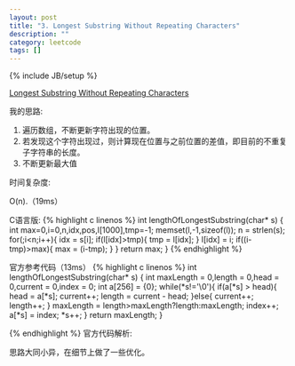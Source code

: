 ```yaml
---
layout: post
title: "3. Longest Substring Without Repeating Characters"
description: ""
category: leetcode
tags: []
---
```

{% include JB/setup %}


[Longest Substring Without Repeating Characters](https://leetcode.com/problems/longest-substring-without-repeating-characters/#/description)

我的思路:

1. 遍历数组，不断更新字符出现的位置。
2. 若发现这个字符出现过，则计算现在位置与之前位置的差值，即目前的不重复子字符串的长度。
3. 不断更新最大值

时间复杂度:

O(n).（19ms）

C语言版:
{% highlight c linenos %} 
int lengthOfLongestSubstring(char* s) {
    int max=0,i=0,n,idx,pos,l[1000],tmp=-1;
    memset(l,-1,sizeof(l));
    n = strlen(s);
    for(;i<n;i++){
        idx = s[i];
        if(l[idx]>tmp){
            tmp = l[idx];
        }
        l[idx] = i;
        if((i-tmp)>max){
            max = (i-tmp);
        }
    }
    return max;
}
{% endhighlight %}

官方参考代码（13ms）
{% highlight c linenos %} 
int lengthOfLongestSubstring(char* s) 
{
	int maxLength = 0,length = 0,head = 0,current = 0,index = 0;
	int a[256] = {0};
	while(*s!='\0'){
		if(a[*s] > head){
			head = a[*s];
			current++;
			length = current - head;
		}else{
			current++;
			length++;
		}
		maxLength = length>maxLength?length:maxLength;
		index++;
		a[*s] = index;
		*s++;
	}
	return maxLength;
}

{% endhighlight %}
官方代码解析:

思路大同小异，在细节上做了一些优化。





